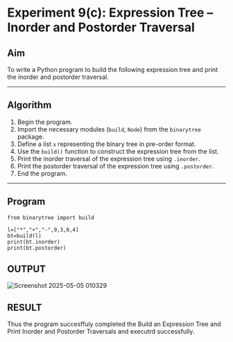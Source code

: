 # Experiment 9(c): Expression Tree – Inorder and Postorder Traversal

## Aim
To write a Python program to build the following expression tree and print the inorder and postorder traversal.


---

## Algorithm

1. Begin the program.
2. Import the necessary modules (`build`, `Node`) from the `binarytree` package.
3. Define a list `x` representing the binary tree in pre-order format.
4. Use the `build()` function to construct the expression tree from the list.
5. Print the inorder traversal of the expression tree using `.inorder`.
6. Print the postorder traversal of the expression tree using `.postorder`.
7. End the program.

---

## Program

```
from binarytree import build

l=["*","+","-",9,3,8,4]
bt=build(l)
print(bt.inorder)
print(bt.postorder)
```

## OUTPUT
![Screenshot 2025-05-05 010329](https://github.com/user-attachments/assets/5849de8f-be57-4566-82db-4f6e5379dbc9)

## RESULT
Thus the program succesffuly completed the Build an Expression Tree and Print Inorder and Postorder Traversals and executrd successfully.
